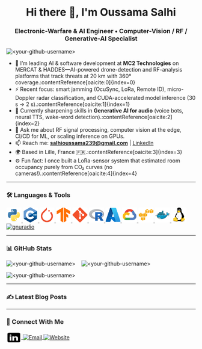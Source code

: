 <!--
**OussamaSalhi/OussamaSalhi** is a ✨ _special_ ✨ repository because its `README.md`
appears on your GitHub profile.  
This template was auto-generated and then tailored by ChatGPT.
-->

<h1 align="center">Hi there 👋, I'm Oussama Salhi</h1>
<h3 align="center">
Electronic-Warfare & AI Engineer • Computer-Vision / RF / Generative-AI Specialist
</h3>

<p align="left">
  <img src="https://komarev.com/ghpvc/?username=<your-github-username>&label=Profile%20views&color=0e75b6&style=flat" alt="<your-github-username>" />
</p>

- 🔭 I’m leading AI & software development at **MC2 Technologies** on MERCAT & HADDES—AI-powered drone-detection and RF-analysis platforms that track threats at 20 km with 360° coverage.:contentReference[oaicite:0]{index=0}  
- ⚡ Recent focus: smart jamming (OcuSync, LoRa, Remote ID), micro-Doppler radar classification, and CUDA-accelerated model inference (30 s → 2 s).:contentReference[oaicite:1]{index=1}  
- 🌱 Currently sharpening skills in **Generative AI for audio** (voice bots, neural TTS, wake-word detection).:contentReference[oaicite:2]{index=2}  
- 💬 Ask me about RF signal processing, computer vision at the edge, CI/CD for ML, or scaling inference on GPUs.  
- 📫 Reach me: **salhioussama239@gmail.com** | [LinkedIn](https://www.linkedin.com/in/oussama-salhi-534090130/)  
- 🌍 Based in Lille, France 🇫🇷.:contentReference[oaicite:3]{index=3}  
- ⚙️ Fun fact: I once built a LoRa-sensor system that estimated room occupancy purely from CO₂ curves (no cameras!).:contentReference[oaicite:4]{index=4}  

---

### 🛠️ Languages & Tools

<p align="left">
  <a href="https://www.python.org" target="_blank" rel="noreferrer">
    <img src="https://raw.githubusercontent.com/devicons/devicon/master/icons/python/python-original.svg" alt="python" width="40"/>
  </a>
  <a href="https://www.cplusplus.com" target="_blank" rel="noreferrer">
    <img src="https://raw.githubusercontent.com/devicons/devicon/master/icons/cplusplus/cplusplus-original.svg" alt="c++" width="40"/>
  </a>
  <a href="https://pytorch.org/" target="_blank" rel="noreferrer">
    <img src="https://raw.githubusercontent.com/devicons/devicon/master/icons/pytorch/pytorch-original.svg" alt="pytorch" width="40"/>
  </a>
  <a href="https://www.tensorflow.org/" target="_blank" rel="noreferrer">
    <img src="https://raw.githubusercontent.com/devicons/devicon/master/icons/tensorflow/tensorflow-original.svg" alt="tensorflow" width="40"/>
  </a>
  <a href="https://git-scm.com/" target="_blank" rel="noreferrer">
    <img src="https://raw.githubusercontent.com/devicons/devicon/master/icons/git/git-original.svg" alt="git" width="40"/>
  </a>
  <a href="https://www.gnu.org/software/r" target="_blank" rel="noreferrer">
    <img src="https://raw.githubusercontent.com/devicons/devicon/master/icons/r/r-original.svg" alt="r" width="40"/>
  </a>
  <a href="https://azure.microsoft.com/" target="_blank" rel="noreferrer">
    <img src="https://raw.githubusercontent.com/devicons/devicon/master/icons/azure/azure-original.svg" alt="azure" width="40"/>
  </a>
  <a href="https://cloud.google.com/" target="_blank" rel="noreferrer">
    <img src="https://raw.githubusercontent.com/devicons/devicon/master/icons/googlecloud/googlecloud-original.svg" alt="gcp" width="40"/>
  </a>
  <a href="https://aws.amazon.com/" target="_blank" rel="noreferrer">
    <img src="https://raw.githubusercontent.com/devicons/devicon/master/icons/amazonwebservices/amazonwebservices-original.svg" alt="aws" width="40"/>
  </a>
  <a href="https://www.docker.com/" target="_blank" rel="noreferrer">
    <img src="https://raw.githubusercontent.com/devicons/devicon/master/icons/docker/docker-original.svg" alt="docker" width="40"/>
  </a>
  <a href="https://www.linux.org/" target="_blank" rel="noreferrer">
    <img src="https://raw.githubusercontent.com/devicons/devicon/master/icons/linux/linux-original.svg" alt="linux" width="40"/>
  </a>
  <a href="https://www.adafruit.com/product/5444" target="_blank" rel="noreferrer">
    <img src="https://raw.githubusercontent.com/simple-icons/simple-icons/develop/icons/gnuradio.svg" alt="gnuradio" width="40"/>
  </a>
</p>

---

### 📊 GitHub Stats

<p align="left">
  <img src="https://github-readme-stats.vercel.app/api?username=<your-github-username>&show_icons=true&locale=en" alt="<your-github-username>" height="165"/>
  &nbsp;&nbsp;
  <img src="https://github-readme-streak-stats.herokuapp.com/?user=<your-github-username>&" alt="<your-github-username>" height="165"/>
</p>

<p align="left">
  <img src="https://github-readme-stats.vercel.app/api/top-langs/?username=<your-github-username>&layout=compact" alt="<your-github-username>"/>
</p>

---

### ✍️ Latest Blog Posts
<!-- BLOG-POST-LIST:START -->
<!-- BLOG-POST-LIST:END -->

---

### 🤝 Connect With Me

<p align="left">
  <a href="https://linkedin.com/in/oussama-salhi-534090130/" target="blank">
    <img align="center" src="https://raw.githubusercontent.com/simple-icons/simple-icons/develop/icons/linkedin.svg" alt="LinkedIn" height="30" width="40" />
  </a>
  <a href="mailto:salhioussama239@gmail.com" target="blank">
    <img align="center" src="https://raw.githubusercontent.com/simple-icons/simple-icons/develop/icons/gmail.svg" alt="Email" height="30" width="40" />
  </a>
  <a href="<your-website-if-any>" target="blank">
    <img align="center" src="https://raw.githubusercontent.com/simple-icons/simple-icons/develop/icons/opensourceinitiative.svg" alt="Website" height="30" width="40" />
  </a>
</p>

<!-- Proudly created with rahuldkjain/gh-profile-readme-generator -->
